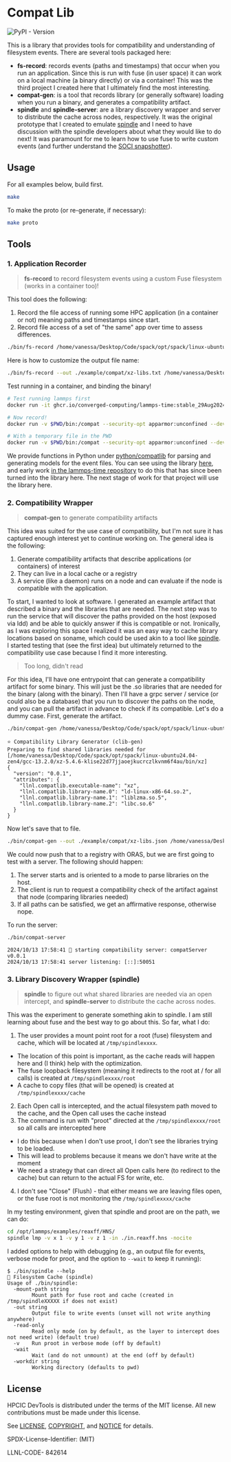 # Compat Lib

![PyPI - Version](https://img.shields.io/pypi/v/compatlib)

This is a library that provides tools for compatibility and understanding of filesystem events. There
are several tools packaged here:

- **fs-record**: records events (paths and timestamps) that occur when you run an application. Since this is run with fuse (in user space) it can work on a local machine (a binary directly) or via a container! This was the third project I created here that I ultimately find the most interesting.
- **compat-gen**: is a tool that records library (or generally software) loading when you run a binary, and generates a compatibility artifact.
- **spindle** and **spindle-server**: are a library discovery wrapper and server to distribute the cache across nodes, respectively. It was the original prototype that I created to emulate [spindle](https://github.com/hpc/Spindle) and I need to have discussion with the spindle developers about what they would like to do next! It was paramount for me to learn how to use fuse to write custom events (and further understand the [SOCI snapshotter](https://youtu.be/ZXM1gP4goP8?si=MokyPbLl95nN8Un9)).


## Usage

For all examples below, build first.

```bash
make
```

To make the proto (or re-generate, if necessary):

```bash
make proto
```

## Tools

### 1. Application Recorder

> **fs-record** to record filesystem events using a custom Fuse filesystem (works in a container too)!

This tool does the following:

1. Record the file access of running some HPC application (in a container or not) meaning paths and timestamps since start.
2. Record file access of a set of "the same" app over time to assess differences.

```bash
./bin/fs-record /home/vanessa/Desktop/Code/spack/opt/spack/linux-ubuntu24.04-zen4/gcc-13.2.0/xz-5.4.6-klise22d77jjaoejkucrczlkvnm6f4au/bin/xz --help
```

Here is how to customize the output file name:

```bash
./bin/fs-record --out ./example/compat/xz-libs.txt /home/vanessa/Desktop/Code/spack/opt/spack/linux-ubuntu24.04-zen4/gcc-13.2.0/xz-5.4.6-klise22d77jjaoejkucrczlkvnm6f4au/bin/xz
```

Test running in a container, and binding the binary!

```bash
# Test running lammps first
docker run -it ghcr.io/converged-computing/lammps-time:stable_29Aug2024_update1 lmp -v x 2 -v y 2 -v z 2 -in ./in.reaxff.hns -nocite

# Now record!
docker run -v $PWD/bin:/compat --security-opt apparmor:unconfined --device /dev/fuse --cap-add SYS_ADMIN -it ghcr.io/converged-computing/lammps-time-fuse:stable_29Aug2024_update1 /compat/fs-record --out /compat/lammps-run-1.out lmp -v x 2 -v y 2 -v z 2 -in ./in.reaxff.hns -nocite

# With a temporary file in the PWD
docker run -v $PWD/bin:/compat --security-opt apparmor:unconfined --device /dev/fuse --cap-add SYS_ADMIN -it ghcr.io/converged-computing/lammps-time-fuse:stable_29Aug2024_update1 /compat/fs-record --out-dir /compat lmp -v x 2 -v y 2 -v z 2 -in ./in.reaxff.hns -nocite
```

We provide functions in Python under [python/compatlib](python/compatlib) for parsing and generating models for the event files. You can see using the library [here](https://github.com/converged-computing/lammps-time/tree/main/experiments/local-kind), and early work [in the lammps-time repository](https://github.com/converged-computing/lammps-time/tree/main/fuse/analysis) to do this that has since been turned into the library here. The next stage of work for that project will use the library here.


### 2. Compatibility Wrapper

> **compat-gen** to generate compatibility artifacts

This idea was suited for the use case of compatibility, but I'm not sure it has captured enough interest yet to continue working on. The general idea is the following:

1. Generate compatibility artifacts that describe applications (or containers) of interest
2. They can live in a local cache or a registry
3. A service (like a daemon) runs on a node and can evaluate if the node is compatible with the application.

To start, I wanted to look at software. I generated an example artifact that described a binary and the libraries that are needed.
The next step was to run the service that will discover the paths provided on the host (exposed via ldd) and be able to quickly answer if this is compatible or not. Ironically, as I was exploring this space I realized it was an easy way to cache library locations based on soname, which could be used akin to a tool like [spindle](https://github.com/LLNL/spindle). I started testing that (see the first idea) but ultimately returned to the compatibility use case because I find it more interesting.

> Too long, didn't read

For this idea, I'll have one entrypoint that can generate a compatibility artifact for some binary. This will just be the .so libraries that are needed for the binary (along with the binary).
Then I'll have a grpc server / service (or could also be a database) that you run to discover the paths on the node, and you can pull the artifact in advance to check if its compatible. Let's do a dummy
case. First, generate the artifact.

```bash
./bin/compat-gen /home/vanessa/Desktop/Code/spack/opt/spack/linux-ubuntu24.04-zen4/gcc-13.2.0/xz-5.4.6-klise22d77jjaoejkucrczlkvnm6f4au/bin/xz
```
```console
⭐️ Compatibility Library Generator (clib-gen)
Preparing to find shared libraries needed for [/home/vanessa/Desktop/Code/spack/opt/spack/linux-ubuntu24.04-zen4/gcc-13.2.0/xz-5.4.6-klise22d77jjaoejkucrczlkvnm6f4au/bin/xz]
{
  "version": "0.0.1",
  "attributes": {
    "llnl.compatlib.executable-name": "xz",
    "llnl.compatlib.library-name.0": "ld-linux-x86-64.so.2",
    "llnl.compatlib.library-name.1": "liblzma.so.5",
    "llnl.compatlib.library-name.2": "libc.so.6"
  }
}
```

Now let's save that to file.

```bash
./bin/compat-gen --out ./example/compat/xz-libs.json /home/vanessa/Desktop/Code/spack/opt/spack/linux-ubuntu24.04-zen4/gcc-13.2.0/xz-5.4.6-klise22d77jjaoejkucrczlkvnm6f4au/bin/xz
```

We could now push that to a registry with ORAS, but we are first going to test with a server. The following should happen:

1. The server starts and is oriented to a mode to parse libraries on the host.
2. The client is run to request a compatibility check of the artifact against that node (comparing libraries needed)
3. If all paths can be satisfied, we get an affirmative response, otherwise nope.

To run the server:

```bash
./bin/compat-server
```
```console
2024/10/13 17:58:41 🧩 starting compatibility server: compatServer v0.0.1
2024/10/13 17:58:41 server listening: [::]:50051
```

### 3. Library Discovery Wrapper (spindle)

> **spindle** to figure out what shared libraries are needed via an open intercept, and **spindle-server** to distribute the cache across nodes.

This was the experiment to generate something akin to spindle. I am still learning about fuse and the best way to go about this. So far, what I do:

1. The user provides a mount point root for a root (fuse) filesystem and cache, which will be located at `/tmp/spindlexxxx`.
  - The location of this point is important, as the cache reads will happen here and (I think) help with the optimization.
  - The fuse loopback filesystem (meaning it redirects to the root at / for all calls) is created at `/tmp/spindlexxxx/root`
  - A cache to copy files (that will be opened) is created at `/tmp/spindlexxxx/cache`
2. Each Open call is intercepted, and the actual filesystem path moved to the cache, and the Open call uses the cache instead
3. The command is run with "proot" directed at the `/tmp/spindlexxxx/root` so all calls are intercepted here
  - I do this because when I don't use proot, I don't see the libraries trying to be loaded.
  - This will lead to problems because it means we don't have write at the moment
  - We need a strategy that can direct all Open calls here (to redirect to the cache) but can return to the actual FS for write, etc.
4. I don't see "Close" (Flush) - that either means we are leaving files open, or the fuse root is not monitoring the `/tmp/spindlexxxx/cache`

In my testing environment, given that spindle and proot are on the path, we can do:

```bash
cd /opt/lammps/examples/reaxff/HNS/
spindle lmp -v x 1 -v y 1 -v z 1 -in ./in.reaxff.hns -nocite
```

I added options to help with debugging (e.g., an output file for events, verbose mode for proot, and the option to `--wait` to keep it running):

```console
$ ./bin/spindle --help
🧵 Filesystem Cache (spindle)
Usage of ./bin/spindle:
  -mount-path string
        Mount path for fuse root and cache (created in /tmp/spindleXXXXX if does not exist)
  -out string
        Output file to write events (unset will not write anything anywhere)
  -read-only
        Read only mode (on by default, as the layer to intercept does not need write) (default true)
  -v    Run proot in verbose mode (off by default)
  -wait
        Wait (and do not unmount) at the end (off by default)
  -workdir string
        Working directory (defaults to pwd)
```


## License

HPCIC DevTools is distributed under the terms of the MIT license.
All new contributions must be made under this license.

See [LICENSE](https://github.com/converged-computing/cloud-select/blob/main/LICENSE),
[COPYRIGHT](https://github.com/converged-computing/cloud-select/blob/main/COPYRIGHT), and
[NOTICE](https://github.com/converged-computing/cloud-select/blob/main/NOTICE) for details.

SPDX-License-Identifier: (MIT)

LLNL-CODE- 842614
